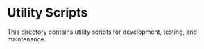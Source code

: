 # Utility Scripts

This directory contains utility scripts for development, testing, and maintenance.